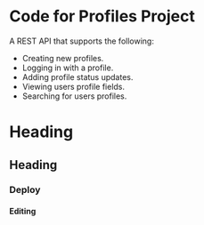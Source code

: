 # Code for Profiles Project #

A REST API that supports the following:
 * Creating new profiles.
 * Logging in with a profile.
 * Adding profile status updates.
 * Viewing users profile fields.
 * Searching for users profiles.


# Heading


## Heading


### Deploy


#### Editing
